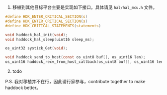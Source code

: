 1. 移植到其他目标平台主要是实现如下接口。具体请见 `hal/hal_mcu.h` 文件。
  ```c
  #define HDK_ENTER_CRITICAL_SECTION(s)
  #define HDK_ENTER_CRITICAL_SECTION(s)
  #define HDK_CRITICAL_STATEMENTS(statements)
  
  void haddock_hal_init(void);
  void haddock_hal_sleep(uint16 sleep_ms);
  
  os_uint32 systick_Get(void);
  
  void haddock_send_to_host(const os_uint8 buf[], os_uint16 len);
  os_uint16 haddock_recv_from_host_callback(os_uint8 buf[], os_uint16 len);
  ```

2. todo

P.S.
我对移植并不在行，因此请行家参与，contribute together to make haddock better。
